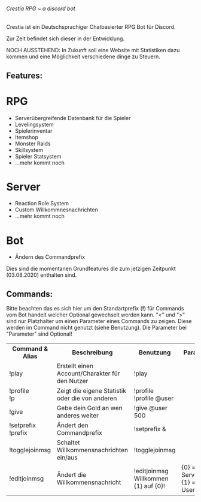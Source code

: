 ###### Crestia RPG ~ a discord bot

Crestia ist ein Deutschsprachiger Chatbasierter RPG Bot für Discord.

Zur Zeit befindet sich dieser in der Entwicklung.

NOCH AUSSTEHEND: In Zukunft soll eine Website mit Statistiken dazu kommen und eine Möglichkeit verschiedene dinge zu Steuern.


## Features:

# RPG
- Serverübergreifende Datenbank für die Spieler
- Levelingsystem
- Spielerinventar
- Itemshop
- Monster Raids
- Skillsystem
- Spieler Statsystem
- ...mehr kommt noch

# Server
- Reaction Role System
- Custom Willkommnesnachrichten
- ...mehr kommt noch

# Bot
- Ändern des Commandprefix


Dies sind die momentanen Grundfeatures die zum jetzigen Zeitpunkt (03.08.2020) enthalten sind.

## Commands:
Bitte beachten das es sich hier um den Standartprefix (**!**) für Commands vom Bot handelt welcher Optional gewechselt werden kann.
"<" und ">" sind nur Platzhalter um einen Parameter eines Commands zu zeigen. Diese werden im Command nicht genutzt (siehe Benutzung).
Die Parameter bei "Parameter" sind Optional!

<table>
  <tr>
  <th>
    Command & Alias
  </th>
  <th>
    Beschreibung
    </th>
    <th>
    Benutzung
    </th>
    <th>
    Parameter
    </th>
    <th>
    Berechtigung
    </th>
  </tr>
  <tr>
  <td>!play</td>
  <td>Erstellt einen Account/Charakter für den Nutzer</td>
    <td>!play</td>
    <td></td>
    <td>Jeder</td>
  </tr>
  <tr>
  <td>!profile <br/>!p</td>
  <td>Zeigt die eigene Statistik oder die von anderen</td>
    <td>!profile <br/>!profile @user</td>
    <td></td>
    <td>Jeder</td>
  </tr>
  <tr>
  <td>!give</td>
  <td>Gebe dein Gold an wen anderes weiter</td>
    <td>!give @user 500</td>
    <td></td>
    <td>Jeder</td>
  </tr>
  <tr>
  <td>!setprefix <br/>!prefix</td>
  <td>Ändert den Commandprefix</td>
    <td>!setprefix &</td>
    <td></td>
    <td>Ersteller</td>
  </tr>
  <tr>
  <td>!togglejoinmsg</td>
  <td>Schaltet Willkommensnachrichten ein/aus</td>
    <td>!togglejoinmsg</td>
    <td></td>
    <td>Ersteller</td>
  </tr>
  <tr>
  <td>!editjoinmsg</td>
  <td>Ändert die Willkommensnachricht</td>
    <td>!editjoinmsg Willkommen {1} auf {0}!</td>
    <td>{0} = Servername<br/>{1} = Username</td>
    <td>Ersteller</td>
  </tr>
</table>
